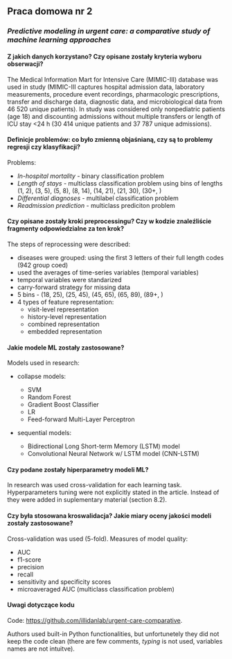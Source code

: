 ## Praca domowa nr 2   

### *Predictive modeling in urgent care: a comparative study of machine learning approaches*

#### Z jakich danych korzystano? Czy opisane zostały kryteria wyboru obserwacji?  

The Medical Information Mart for Intensive Care (MIMIC-III) database was used in study (MIMIC-III captures hospital admission data, laboratory measurements, procedure event recordings, pharmacologic prescriptions, transfer and discharge data, diagnostic data, and microbiological data from 46 520 unique patients). In study was considered only nonpediatric patients (age 18) and discounting admissions without multiple transfers or length of ICU stay <24 h (30 414 unique patients and 37 787 unique admissions).


#### Definicje problemów: co było zmienną objaśnianą, czy są to problemy regresji czy klasyfikacji?

Problems:
- *In-hospital mortality* - binary classification problem  
- *Length of stays* - multiclass classification problem using bins of lengths (1, 2), (3, 5), (5, 8), (8, 14), (14, 21), (21, 30), (30+, )    
- *Differential diagnoses* - multilabel classification problem   
- *Readmission prediction* - multiclass prediciton problem   


#### Czy opisane zostały kroki preprocessingu? Czy w kodzie znaleźliście fragmenty odpowiedzialne za ten krok?

The steps of reprocessing were described:  
- diseases were grouped: using the first 3 letters of their full length codes (942 group coed)  
- used the averages of time-series variables (temporal variables)   
- temporal variables were standarized  
- carry-forward strategy for missing data  
- 5 bins - (18, 25), (25, 45), (45, 65), (65, 89), (89+, )  
- 4 types of feature representation:
  * visit-level representation    
  * history-level representation  
  * combined representation   
  * embedded representation   


#### Jakie modele ML zostały zastosowane?

Models used in research:
- collapse models:
  * SVM  
  * Random Forest   
  * Gradient Boost Classifier   
  * LR  
  * Feed-forward Multi-Layer Perceptron  

- sequential models:
  * Bidirectional Long Short-term Memory (LSTM) model  
  * Convolutional Neural Network w/ LSTM model (CNN-LSTM)

#### Czy podane zostały hiperparametry modeli ML?

In research was used cross-validation for each learning task. Hyperparameters tuning were not explicitly stated in the article. Instead of they were added in suplementary material (section 8.2).


#### Czy była stosowana kroswalidacja? Jakie miary oceny jakości modeli zostały zastosowane?

Cross-validation was used (5-fold). Measures of model quality:
- AUC
- f1-score
- precision
- recall
- sensitivity and specificity scores
- microaveraged AUC (multiclass classification problem)

#### Uwagi dotyczące kodu

Code: https://github.com/illidanlab/urgent-care-comparative.


Authors used built-in Python functionalities, but unfortunetely they did not keep the code clean (there are few comments, *typing* is not used, variables names are not intuitve).
